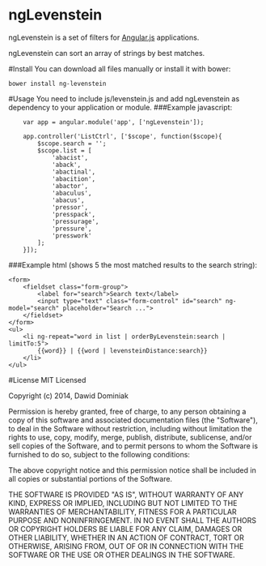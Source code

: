 ngLevenstein
============

ngLevenstein is a set of filters for [Angular.js](http://angularjs.org) applications.

ngLevenstein can sort an array of strings by best matches.

#Install
You can download all files manually or install it with bower:
```
bower install ng-levenstein
```
#Usage
You need to include js/levenstein.js and add ngLevenstein as dependency to your application or module.
###Example javascript:
```
	var app = angular.module('app', ['ngLevenstein']);

	app.controller('ListCtrl', ['$scope', function($scope){
		$scope.search = '';
		$scope.list = [
			'abacist',
			'aback',
			'abactinal',
			'abacition',
			'abactor',
			'abaculus',
			'abacus',
			'pressor',
			'presspack',
			'pressurage',
			'pressure',
			'presswork'
		];
	}]);
```
###Example html (shows 5 the most matched results to the search string):
```
<form>
	<fieldset class="form-group">
		<label for="search">Search text</label>
		<input type="text" class="form-control" id="search" ng-model="search" placeholder="Search ...">
	</fieldset>
</form>
<ul>
	<li ng-repeat="word in list | orderByLevenstein:search | limitTo:5">
		{{word}} | {{word | levensteinDistance:search}}
	</li>
</ul>
```
#License
MIT Licensed

Copyright (c) 2014, Dawid Dominiak

Permission is hereby granted, free of charge, to any person obtaining a copy of this software and associated documentation files (the "Software"), to deal in the Software without restriction, including without limitation the rights to use, copy, modify, merge, publish, distribute, sublicense, and/or sell copies of the Software, and to permit persons to whom the Software is furnished to do so, subject to the following conditions:

The above copyright notice and this permission notice shall be included in all copies or substantial portions of the Software.

THE SOFTWARE IS PROVIDED "AS IS", WITHOUT WARRANTY OF ANY KIND, EXPRESS OR IMPLIED, INCLUDING BUT NOT LIMITED TO THE WARRANTIES OF MERCHANTABILITY, FITNESS FOR A PARTICULAR PURPOSE AND NONINFRINGEMENT. IN NO EVENT SHALL THE AUTHORS OR COPYRIGHT HOLDERS BE LIABLE FOR ANY CLAIM, DAMAGES OR OTHER LIABILITY, WHETHER IN AN ACTION OF CONTRACT, TORT OR OTHERWISE, ARISING FROM, OUT OF OR IN CONNECTION WITH THE SOFTWARE OR THE USE OR OTHER DEALINGS IN THE SOFTWARE.